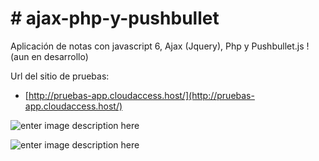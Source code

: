 # # ajax-php-y-pushbullet

Aplicación de notas con javascript 6, Ajax (Jquery), Php y Pushbullet.js ! (aun en desarrollo)

Url del sitio de pruebas:

 - [http://pruebas-app.cloudaccess.host/](http://pruebas-app.cloudaccess.host/)
 
 ![enter image description here](https://cdn.iconscout.com/icon/free/png-256/file-format-document-js-javascript-extension-filetype-1-17909.png)

![enter image description here](https://clearmodule.com/pluginfile.php/105/mod_label/intro/PHPIconlicenseLarge.png)

